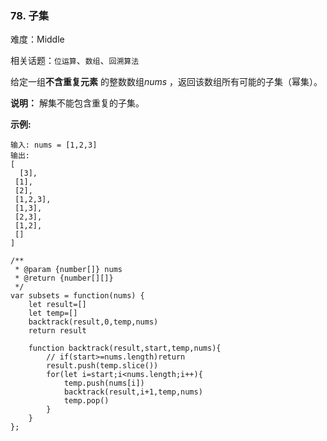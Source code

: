 ### 78. 子集

难度：Middle

相关话题：`位运算`、`数组`、`回溯算法`

给定一组**不含重复元素** 的整数数组*nums* ，返回该数组所有可能的子集（幂集）。



**说明：** 解集不能包含重复的子集。



**示例:** 



```
输入: nums = [1,2,3]
输出:
[
  [3],
 [1],
 [2],
 [1,2,3],
 [1,3],
 [2,3],
 [1,2],
 []
]
```

```
/**
 * @param {number[]} nums
 * @return {number[][]}
 */
var subsets = function(nums) {
    let result=[]
    let temp=[]
    backtrack(result,0,temp,nums)
    return result
    
    function backtrack(result,start,temp,nums){
        // if(start>=nums.length)return
        result.push(temp.slice())
        for(let i=start;i<nums.length;i++){
            temp.push(nums[i])
            backtrack(result,i+1,temp,nums)
            temp.pop()
        }
    }
};
```

